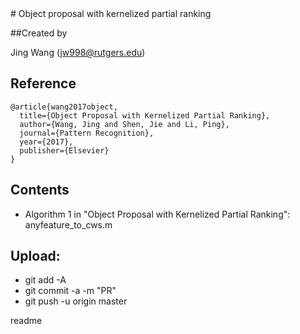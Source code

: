 <snippet>
  <content>
# Object proposal with kernelized partial ranking

##Created by 

Jing Wang (jw998@rutgers.edu)

## Reference

```
@article{wang2017object,
  title={Object Proposal with Kernelized Partial Ranking},
  author={Wang, Jing and Shen, Jie and Li, Ping},
  journal={Pattern Recognition},
  year={2017},
  publisher={Elsevier}
}
```
## Contents

* Algorithm 1 in "Object Proposal with Kernelized Partial Ranking":
  anyfeature_to_cws.m

## Upload:
* git add -A
* git commit -a -m "PR"
* git push -u origin master

</content>
  <tabTrigger>readme</tabTrigger>
</snippet>